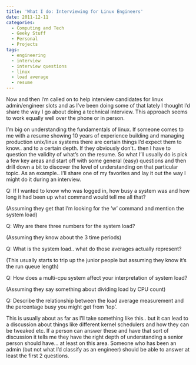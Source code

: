 ```yaml
---
title: 'What I do: Interviewing for Linux Engineers'
date: 2011-12-11
categories:
  - Computing and Tech
  - Geeky Stuff
  - Personal
  - Projects
tags:
  - engineering
  - interview
  - interview questions
  - linux
  - load average
  - resume
---
```


Now and then I’m called on to help interview candidates for linux admin/engineer slots and as I’ve been doing some of that lately I thought I’d share the way I go about doing a technical interview. This approach seems to work equally well over the phone or in person. <!--more-->

I’m big on understanding the fundamentals of linux. If someone comes to me with a resume showing 10 years of experience building and managing production unix/linux systems there are certain things I’d expect them to know.. and to a certain depth. If they obviously don’t.. then I have to question the validity of what’s on the resume. So what I’ll usually do is pick a few key areas and start off with some general (easy) questions and then drill down a bit to discover the level of understanding on that particular topic. As an example.. I’ll share one of my favorites and lay it out the way I might do it during an interview.

Q: If I wanted to know who was logged in, how busy a system was and how long it had been up what command would tell me all that?

(Assuming they get that I’m looking for the ‘w’ command and mention the system load)

Q: Why are there three numbers for the system load?

(Assuming they know about the 3 time periods)

Q: What is the system load.. what do those averages actually represent?

(This usually starts to trip up the junior people but assuming they know it’s the run queue length)

Q: How does a multi-cpu system affect your interpretation of system load?

(Assuming they say something about dividing load by CPU count)

Q: Describe the relationship between the load average measurement and the percentage busy you might get from ‘top’.

This is usually about as far as I’ll take something like this.. but it can lead to a discussion about things like different kernel schedulers and how they can be tweaked etc. If a person can answer these and have that sort of discussion it tells me they have the right depth of understanding a senior person should have… at least on this area. Someone who has been an admin (but not what I’d classify as an engineer) should be able to answer at least the first 2 questions.
